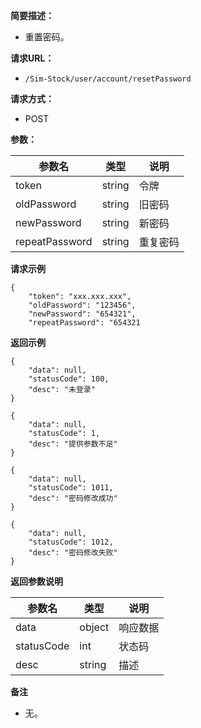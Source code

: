 **简要描述：**

- 重置密码。

**请求URL：**

- ` /Sim-Stock/user/account/resetPassword `

**请求方式：**

- POST

**参数：**

| 参数名 | 类型 | 说明 |
| --- | --- | --- |
| token | string | 令牌 |
| oldPassword | string | 旧密码 |
| newPassword | string | 新密码 |
| repeatPassword | string | 重复密码 |

**请求示例**

```
{
	"token": "xxx.xxx.xxx",
	"oldPassword": "123456",
	"newPassword": "654321",
	"repeatPassword": "654321
```

**返回示例**

```
{
    "data": null,
    "statusCode": 100,
    "desc": "未登录"
}

{
    "data": null,
    "statusCode": 1,
    "desc": "提供参数不足"
}

{
    "data": null,
    "statusCode": 1011,
    "desc": "密码修改成功"
}

{
    "data": null,
    "statusCode": 1012,
    "desc": "密码修改失败"
}
```

 **返回参数说明**

| 参数名 | 类型 | 说明 |
| --- | --- | --- |
| data | object | 响应数据 |
| statusCode | int | 状态码 |
| desc | string | 描述 |

 **备注**

- 无。